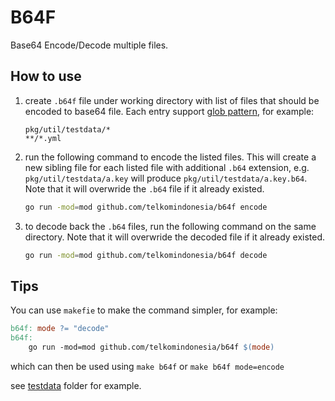 # B64F

Base64 Encode/Decode multiple files.

## How to use

1. create `.b64f` file under working directory with list of files that should be encoded to base64 file. Each entry support [glob pattern](https://github.com/gobwas/glob), for example:

    ```.
    pkg/util/testdata/*
    **/*.yml
    ```

1. run the following command to encode the listed files. This will create a new sibling file for each listed file with additional `.b64` extension, e.g. `pkg/util/testdata/a.key` will produce `pkg/util/testdata/a.key.b64`. Note that it will overwride the `.b64` file if it already existed.

    ```bash
    go run -mod=mod github.com/telkomindonesia/b64f encode
    ```

1. to decode back the `.b64` files, run the following command on the same directory. Note that it will overwride the decoded file if it already existed.

    ```bash
    go run -mod=mod github.com/telkomindonesia/b64f decode
    ```

## Tips

You can use `makefie` to make the command simpler, for example:

```makefile
b64f: mode ?= "decode"
b64f:
    go run -mod=mod github.com/telkomindonesia/b64f $(mode)        
```

which can then be used using `make b64f` or `make b64f mode=encode`

see [testdata](./testdata/) folder for example.
